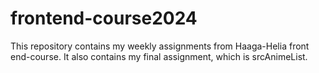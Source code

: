 # frontend-course2024
This repository contains my weekly assignments from Haaga-Helia front end-course. It also contains my final assignment, which is srcAnimeList. 
